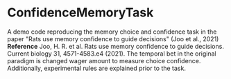 # ConfidenceMemoryTask
A demo code reproducing the memory choice and confidence task in the paper "Rats use memory confidence to guide decisions" (Joo et al., 2021)
**Reference**
  Joo, H. R. et al. Rats use memory confidence to guide decisions. Current biology 31, 4571-4583.e4 (2021).
The temporal bet in the original paradigm is changed wager amount to measure choice confidence. Additionally, experimental rules are explained prior to the task.

